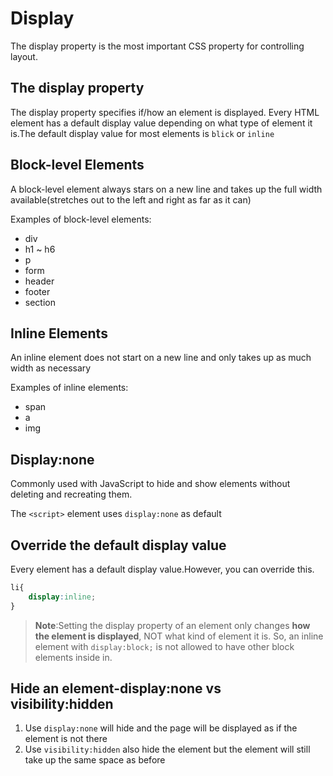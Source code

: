 # Display
The display property is the most important CSS property for controlling layout.

## The display property
The display property specifies if/how an element is displayed.
Every HTML element has a default display value depending on what type of element it is.The default display value for most elements is `blick` or `inline`

## Block-level Elements
A block-level element always stars on a new line and takes up the full width available(stretches out to the left and right as far as it can)

Examples of block-level elements:
- div
- h1 ~ h6
- p
- form
- header
- footer
- section

## Inline Elements
An inline element does not start on a new line and only takes up as much width as necessary

Examples of inline elements:
- span
- a
- img

## Display:none
Commonly used with JavaScript to hide and show elements without deleting and recreating them.

The `<script>` element uses `display:none` as default

## Override the default display value
Every element has a default display value.However, you can override this.
```css
li{
    display:inline;
}
```

> **Note**:Setting the display property of an element only changes **how the element is displayed**, NOT what kind of element it is. So, an inline element with `display:block;` is not allowed to have other block elements inside in.

## Hide an element-display:none vs visibility:hidden
1. Use `display:none` will hide and the page will be displayed as if the element is not there
2. Use `visibility:hidden` also hide the element but the element will still take up the same space as before